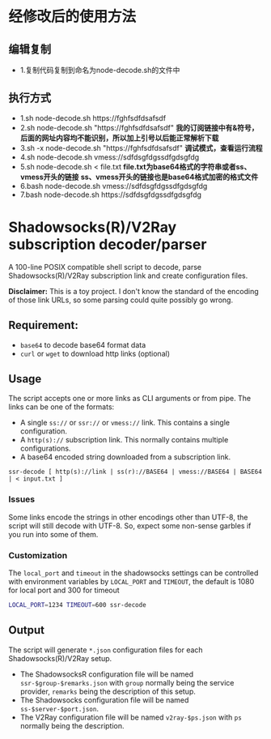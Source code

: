 # 经修改后的使用方法
## 编辑复制
 - 1.复制代码复制到命名为node-decode.sh的文件中
## 执行方式
 - 1.sh node-decode.sh https://fghfsdfdsafsdf
 - 2.sh node-decode.sh "https://fghfsdfdsafsdf"
**我的订阅链接中有&符号，后面的网址内容均不能识别，所以加上引号以后能正常解析下载**
 - 3.sh -x node-decode.sh "https://fghfsdfdsafsdf"
**调试模式，查看运行流程**
 - 4.sh node-decode.sh vmess://sdfdsgfdgssdfgdsgfdg
 - 5.sh node-decode.sh < file.txt
**file.txt为base64格式的字符串或者ss、vmess开头的链接**
**ss、vmess开头的链接也是base64格式加密的格式文件**
 - 6.bash node-decode.sh vmess://sdfdsgfdgssdfgdsgfdg
 - 7.bash node-decode.sh https://sdfdsgfdgssdfgdsgfdg


# Shadowsocks(R)/V2Ray subscription decoder/parser

A 100-line POSIX compatible shell script to decode, parse Shadowsocks(R)/V2Ray subscription link and create configuration files.

**Disclaimer:** This is a toy project. I don't know the standard of the encoding of those link URLs, so some parsing could quite possibly go wrong.

## Requirement:

- `base64` to decode base64 format data
- `curl` or `wget` to download http links (optional)

## Usage

The script accepts one or more links as CLI arguments or from pipe. The links can be one of the formats:
- A single `ss://` or `ssr://` or `vmess://` link. This contains a single configuration.
- A `http(s)://` subscription link. This normally contains multiple configurations.
- A base64 encoded string downloaded from a subscription link.

```
ssr-decode [ http(s)://link | ss(r)://BASE64 | vmess://BASE64 | BASE64 | < input.txt ]
```

### Issues

Some links encode the strings in other encodings other than UTF-8, the script will still decode with UTF-8. So, expect some non-sense garbles if you run into some of them.

### Customization

The `local_port` and `timeout` in the shadowsocks settings can be controlled with environment variables by `LOCAL_PORT` and `TIMEOUT`, the default is 1080 for local port and 300 for timeout

```sh
LOCAL_PORT=1234 TIMEOUT=600 ssr-decode
```

## Output

The script will generate `*.json` configuration files for each Shadowsocks(R)/V2Ray setup.

- The ShadowsocksR configuration file will be named `ssr-$group-$remarks.json` with `group` normally being the service provider, `remarks` being the description of this setup.
- The Shadowsocks configuration file will be named `ss-$server-$port.json`.
- The V2Ray configuration file will be named `v2ray-$ps.json` with `ps` normally being the description.
